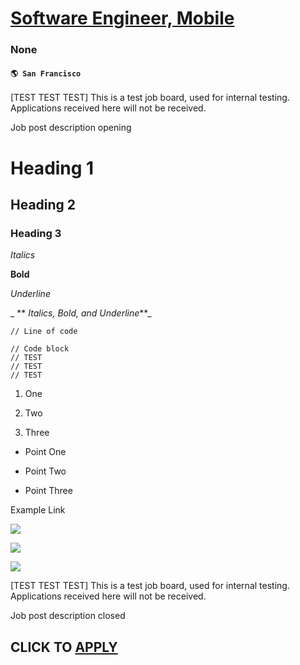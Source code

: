 # [Software Engineer, Mobile](https://www.remotewlb.com/apply/software-engineer-mobile-136285)  
### None  
#### `🌎 San Francisco`  

[TEST TEST TEST] This is a test job board, used for internal testing. Applications received here will not be received.

Job post description opening

# Heading 1

## Heading 2

### Heading 3

 _Italics_

 **Bold**

 _Underline_

 _ ** _Italics, Bold, and Underline_**_

`// Line of code`

    
    
    // Code block
    // TEST
    // TEST
    // TEST

  1. One

  2. Two

  3. Three

  * Point One

  * Point Two

  * Point Three

Example Link

![](https://app.ashbyhq.com/api/images/user-content/2294acfa-c951-45ff-b790-5ed1426d4c1e/7f37f5b2-a986-4345-814f-3849091abd0a/CleanShot%202024-11-25%20at%2015.42.52.png)

![](https://app.ashbyhq.com/api/images/user-content/2294acfa-c951-45ff-b790-5ed1426d4c1e/06b4d4fe-e905-4dc7-ac39-4c95711f43b2/CleanShot%202024-11-25%20at%2015.42.52.png)

![](https://app.ashbyhq.com/api/images/user-content/2294acfa-c951-45ff-b790-5ed1426d4c1e/e93a7fcc-1a03-43e1-9a6a-fc4ad787e54e/CleanShot%202024-11-25%20at%2015.42.52.png)

  
[TEST TEST TEST] This is a test job board, used for internal testing. Applications received here will not be received.

Job post description closed

  
## CLICK TO [APPLY](https://www.remotewlb.com/apply/software-engineer-mobile-136285)

